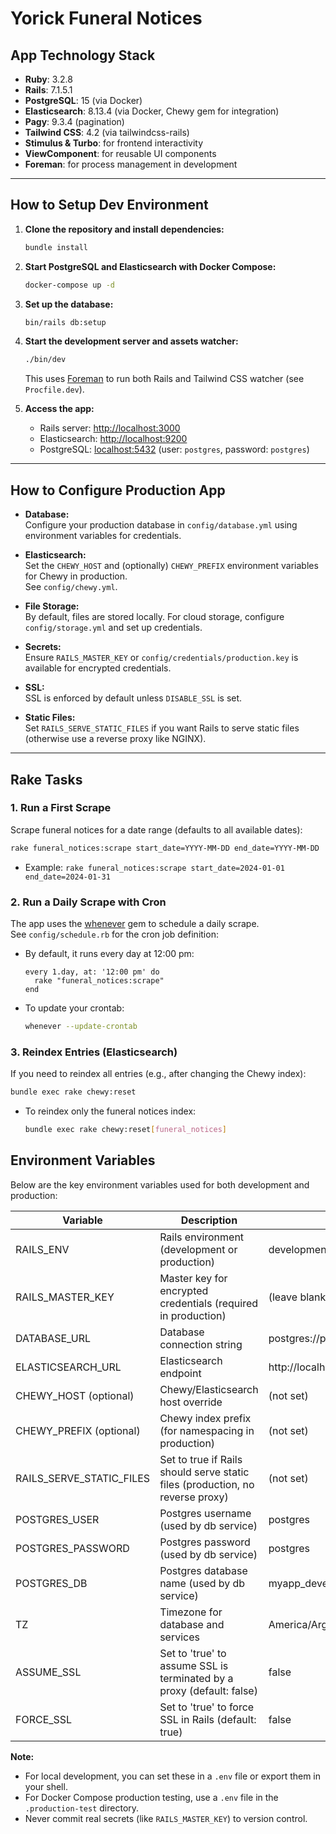 # Yorick Funeral Notices

## App Technology Stack

- **Ruby**: 3.2.8
- **Rails**: 7.1.5.1
- **PostgreSQL**: 15 (via Docker)
- **Elasticsearch**: 8.13.4 (via Docker, Chewy gem for integration)
- **Pagy**: 9.3.4 (pagination)
- **Tailwind CSS**: 4.2 (via tailwindcss-rails)
- **Stimulus & Turbo**: for frontend interactivity
- **ViewComponent**: for reusable UI components
- **Foreman**: for process management in development

---

## How to Setup Dev Environment

1. **Clone the repository and install dependencies:**
   ```bash
   bundle install
   ```

2. **Start PostgreSQL and Elasticsearch with Docker Compose:**
   ```bash
   docker-compose up -d
   ```

3. **Set up the database:**
   ```bash
   bin/rails db:setup
   ```

4. **Start the development server and assets watcher:**
   ```bash
   ./bin/dev
   ```
   This uses [Foreman](https://github.com/ddollar/foreman) to run both Rails and Tailwind CSS watcher (see `Procfile.dev`).

5. **Access the app:**
   - Rails server: [http://localhost:3000](http://localhost:3000)
   - Elasticsearch: [http://localhost:9200](http://localhost:9200)
   - PostgreSQL: [localhost:5432](localhost:5432) (user: `postgres`, password: `postgres`)

---

## How to Configure Production App

- **Database:**  
  Configure your production database in `config/database.yml` using environment variables for credentials.

- **Elasticsearch:**  
  Set the `CHEWY_HOST` and (optionally) `CHEWY_PREFIX` environment variables for Chewy in production.  
  See `config/chewy.yml`.

- **File Storage:**  
  By default, files are stored locally. For cloud storage, configure `config/storage.yml` and set up credentials.

- **Secrets:**  
  Ensure `RAILS_MASTER_KEY` or `config/credentials/production.key` is available for encrypted credentials.

- **SSL:**  
  SSL is enforced by default unless `DISABLE_SSL` is set.

- **Static Files:**  
  Set `RAILS_SERVE_STATIC_FILES` if you want Rails to serve static files (otherwise use a reverse proxy like NGINX).

---

## Rake Tasks

### 1. Run a First Scrape

Scrape funeral notices for a date range (defaults to all available dates):

```bash
rake funeral_notices:scrape start_date=YYYY-MM-DD end_date=YYYY-MM-DD
```
- Example: `rake funeral_notices:scrape start_date=2024-01-01 end_date=2024-01-31`

### 2. Run a Daily Scrape with Cron

The app uses the [whenever](https://github.com/javan/whenever) gem to schedule a daily scrape.  
See `config/schedule.rb` for the cron job definition:

- By default, it runs every day at 12:00 pm:
  ```
  every 1.day, at: '12:00 pm' do
    rake "funeral_notices:scrape"
  end
  ```
- To update your crontab:
  ```bash
  whenever --update-crontab
  ```

### 3. Reindex Entries (Elasticsearch)

If you need to reindex all entries (e.g., after changing the Chewy index):

```bash
bundle exec rake chewy:reset
```
- To reindex only the funeral notices index:
  ```bash
  bundle exec rake chewy:reset[funeral_notices]
  ```

## Environment Variables

Below are the key environment variables used for both development and production:

| Variable                | Description                                                                 | Example (Development)                                  | Example (Production)                        |
|-------------------------|-----------------------------------------------------------------------------|--------------------------------------------------------|---------------------------------------------|
| RAILS_ENV               | Rails environment (development or production)                                | development                                            | production                                  |
| RAILS_MASTER_KEY        | Master key for encrypted credentials (required in production)                | (leave blank or use dev key)                           | your_rails_master_key                       |
| DATABASE_URL            | Database connection string                                                  | postgres://postgres:postgres@localhost:5432/myapp_development | postgres://postgres:postgres@db:5432/myapp_production |
| ELASTICSEARCH_URL       | Elasticsearch endpoint                                                      | http://localhost:9200                                 | http://elasticsearch:9200                  |
| CHEWY_HOST (optional)   | Chewy/Elasticsearch host override                                           | (not set)                                             | elasticsearch:9200                         |
| CHEWY_PREFIX (optional) | Chewy index prefix (for namespacing in production)                          | (not set)                                             | yorick_production                          |
| RAILS_SERVE_STATIC_FILES| Set to true if Rails should serve static files (production, no reverse proxy)| (not set)                                             | true                                       |
| POSTGRES_USER           | Postgres username (used by db service)                                         | postgres                                                | postgres                                    |
| POSTGRES_PASSWORD       | Postgres password (used by db service)                                         | postgres                                                | postgres                                    |
| POSTGRES_DB             | Postgres database name (used by db service)                                    | myapp_development                                       | myapp_production                           |
| TZ                      | Timezone for database and services                                             | America/Argentina/Buenos_Aires                          | America/Argentina/Buenos_Aires              |
| ASSUME_SSL              | Set to 'true' to assume SSL is terminated by a proxy (default: false)           | false                                                  | true                                       |
| FORCE_SSL               | Set to 'true' to force SSL in Rails (default: true)                              | false                                                  | true                                       |

**Note:**
- For local development, you can set these in a `.env` file or export them in your shell.
- For Docker Compose production testing, use a `.env` file in the `.production-test` directory.
- Never commit real secrets (like `RAILS_MASTER_KEY`) to version control.

